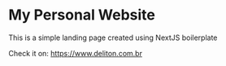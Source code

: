# My Personal Website
This is a simple landing page created using NextJS boilerplate

Check it on: https://www.deliton.com.br
